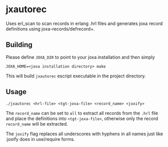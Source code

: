 jxautorec
=========

Uses erl\_scan to scan records in erlang .hrl files and generates joxa record definitions using joxa-records/defrecord+.

## Building

Please define ````JOXA_DIR```` to point to your joxa installation and then simply

    JOXA_HOME=<joxa installation directory> make

This will build ````jxautorec```` escript executable in the project directory.

## Usage


    ./jxautorec <hrl-file> <tgt-joxa-file> <record_name> <joxify>

The ````record_name```` can be set to ````all```` to extract all records from the ````.hrl```` file and place the definitions into
````<tgt-joxa-file>````, otherwise only the record ````record_name```` will be extracted.

The ````joxify```` flag replaces all underscores with hyphens in all names just like :joxify does in use/require forms.



